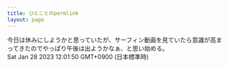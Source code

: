 ```yaml
---
title: ひとことのpermlink
layout: page
---
```

<div class="box" dt="1674874910253">
  今日は休みにしようかと思っていたが、サーフィン動画を見ていたら意識が高まってきたのでやっぱり午後は出ようかなぁ、と思い始める。
  <div class="content is-small">Sat Jan 28 2023 12:01:50 GMT+0900 (日本標準時)</div>
</div>